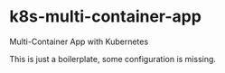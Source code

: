 # k8s-multi-container-app

Multi-Container App with Kubernetes

This is just a boilerplate, some configuration is missing.

